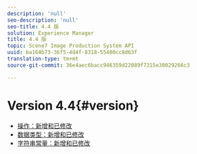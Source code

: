 ```yaml
---
description: 'null'
seo-description: 'null'
seo-title: 4.4 版
solution: Experience Manager
title: 4.4 版
topic: Scene7 Image Production System API
uuid: ba164b73-36f5-4d4f-8318-55400cc8d63f
translation-type: tm+mt
source-git-commit: 36e4aec6bacc946359d22089f7315e38029266c3

---
```



# Version 4.4{#version}

* [操作：新增和已修改](r-4-4-operations.md)
* [数据类型：新增和已修改](r-4-4-types.md)
* [字符串常量：新增和已修改](r-4-4-string-constants.md)
